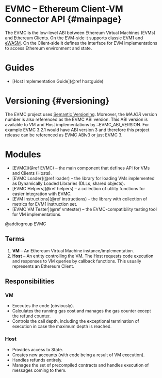 # EVMC – Ethereum Client-VM Connector API {#mainpage}

The EVMC is the low-level ABI between Ethereum Virtual Machines (EVMs) and
Ethereum Clients. On the EVM-side it supports classic EVM1 and [eWASM].
On the Client-side it defines the interface for EVM implementations 
to access Ethereum environment and state.


# Guides

- [Host Implementation Guide](@ref hostguide)


# Versioning {#versioning}

The EVMC project uses [Semantic Versioning](https://semver.org).
Moreover, the _MAJOR_ version number is also referenced as the EVMC ABI version.
This ABI version is available to VM and Host implementations by ::EVMC_ABI_VERSION.
For example EVMC 3.2.1 would have ABI version 3 and therefore this project release
can be referenced as EVMC ABIv3 or just EVMC 3.


# Modules

- [EVMC](@ref EVMC) 
   – the main component that defines API for VMs and Clients (Hosts).
- [EVMC Loader](@ref loader)
   – the library for loading VMs implemented as Dynamically Loaded Libraries (DLLs, shared objects). 
- [EVMC Helpers](@ref helpers)
   – a collection of utility functions for easier integration with EVMC.
- [EVM Instructions](@ref instructions) 
   – the library with collection of metrics for EVM1 instruction set.
- [EVMC VM Tester](@ref vmtester)
   – the EVMC-compatibility testing tool for VM implementations.


[eWASM]: https://github.com/ewasm/design


@addtogroup EVMC

## Terms

1. **VM** – An Ethereum Virtual Machine instance/implementation.
2. **Host** – An entity controlling the VM. 
   The Host requests code execution and responses to VM queries by callback 
   functions. This usually represents an Ethereum Client.
   

## Responsibilities

### VM

- Executes the code (obviously).
- Calculates the running gas cost and manages the gas counter except the refund
  counter.
- Controls the call depth, including the exceptional termination of execution
  in case the maximum depth is reached.
  
  
### Host

- Provides access to State.
- Creates new accounts (with code being a result of VM execution).
- Handles refunds entirely.
- Manages the set of precompiled contracts and handles execution of messages
  coming to them.
